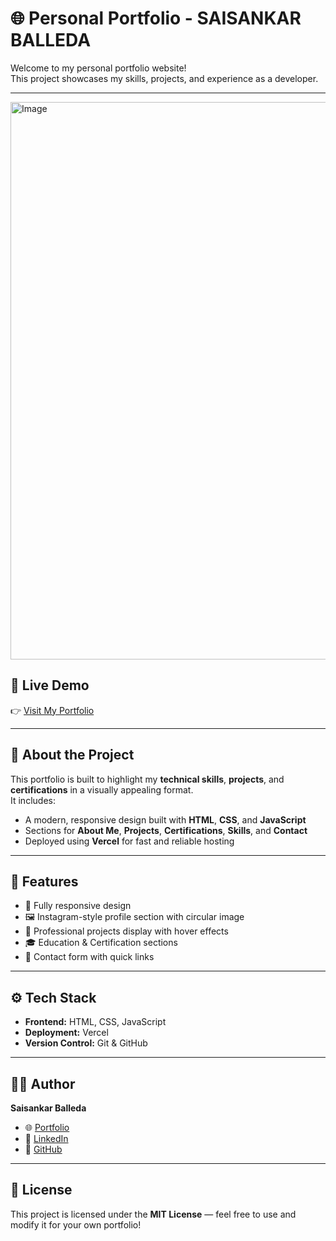 # 🌐 Personal Portfolio - SAISANKAR BALLEDA

Welcome to my personal portfolio website!  
This project showcases my skills, projects, and experience as a developer.

---
<img width="1894" height="892" alt="Image" src="https://github.com/user-attachments/assets/0432f2df-aee7-4566-a4a8-08c61af4934e" />



## 🚀 Live Demo
👉 [Visit My Portfolio](https://portfolio-vocs.vercel.app/)

---

## 🧾 About the Project
This portfolio is built to highlight my **technical skills**, **projects**, and **certifications** in a visually appealing format.  
It includes:
- A modern, responsive design built with **HTML**, **CSS**, and **JavaScript**
- Sections for **About Me**, **Projects**, **Certifications**, **Skills**, and **Contact**
- Deployed using **Vercel** for fast and reliable hosting



---

## 🧠 Features
- 📱 Fully responsive design  
- 🖼️ Instagram-style profile section with circular image  
- 💼 Professional projects display with hover effects  
- 🎓 Education & Certification sections  
- 📧 Contact form with quick links  

---



## ⚙️ Tech Stack
- **Frontend:** HTML, CSS, JavaScript  
- **Deployment:** Vercel  
- **Version Control:** Git & GitHub  

---





## 🧑‍🎓 Author
**Saisankar Balleda**
- 🌐 [Portfolio](https://portfolio-vocs.vercel.app/)  
- 💼 [LinkedIn](https://www.linkedin.com/in/saisankar-balleda)  
- 🐙 [GitHub](https://github.com/Saisankar62)

---

## 📜 License
This project is licensed under the **MIT License** — feel free to use and modify it for your own portfolio!


